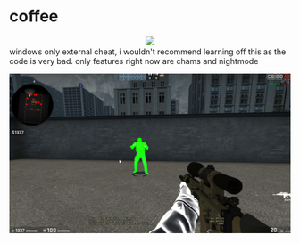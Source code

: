 # coffee 

<div align="center">
   <p></p>
   <img src="https://img.shields.io/github/license/glaivxd/coffee?color=%23e6d797&label=LICENSE&style=for-the-badge">   
   <br>
</div>
windows only external cheat, i wouldn't recommend learning off this as the code is very bad.
only features right now are chams and nightmode

![Screenshot](ss.png)

